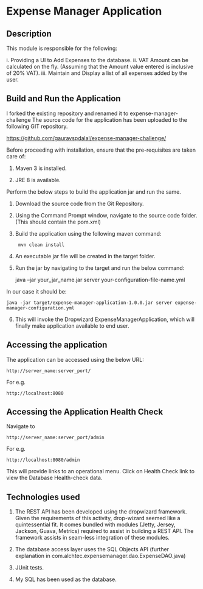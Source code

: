 # Expense Manager Application

## Description

This module is responsible for the following:

i. Providing a UI to Add Expenses to the database.
ii. VAT Amount can be calculated on the fly. (Assuming that the Amount value entered is inclusive of 20% VAT).
iii. Maintain and Display a list of all expenses added by the user. 

## Build and Run the Application

I forked the existing repository and renamed it to expense-manager-challenge
The source code for the application has been uploaded to the following GIT repository.

https://github.com/gauravspdalal/expense-manager-challenge/

Before proceeding with installation, ensure that the pre-requisites are taken care of:

1. Maven 3 is installed.

2. JRE 8 is available.

Perform the below steps to build the application jar and run the same.

1. Download the source code from the Git Repository.

2. Using the Command Prompt window, navigate to the source code folder. (This should contain the pom.xml)

3. Build the application using the following maven command: 
	
		mvn clean install

4. An executable jar file will be created in the target folder.

5. Run the jar by navigating to the target and run the below command:

	java –jar your_jar_name.jar server your-configuration-file-name.yml

In our case it should be: 
	
	java -jar target/expense-manager-application-1.0.0.jar server expense-manager-configuration.yml

6. This will invoke the Dropwizard ExpenseManagerApplication, which will finally make application available to end user. 

    
## Accessing the application

The application can be accessed using the below URL:

	http://server_name:server_port/

For e.g.

	http://localhost:8080	
    

## Accessing the Application Health Check
Navigate to

	http://server_name:server_port/admin
	
For e.g.

    http://localhost:8080/admin

This will provide links to an operational menu. Click on Health Check link to view the Database Health-check data.

## Technologies used

1. The REST API has been developed using the dropwizard framework. Given the requirements of this activity, drop-wizard seemed like a quintessential fit. It comes bundled with modules (Jetty, Jersey, Jackson, Guava, Metrics) required to assist in building a REST API. The framework assists in seam-less integration of these modules.

2. The database access layer uses the SQL Objects API (further explanation in com.alchtec.expensemanager.dao.ExpenseDAO.java)

3. JUnit tests.

4. My SQL has been used as the database.